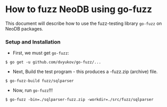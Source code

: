 # How to fuzz NeoDB using go-fuzz

This document will describe how to use the fuzz-testing library `go-fuzz` on NeoDB packages.

### Setup and Installation

- First, we must get `go-fuzz`:

```
$ go get -u github.com/dvyukov/go-fuzz/...
```

- Next, Build the test program - this produces a <folder name here>-fuzz.zip (archive) file.

```
$ go-fuzz-build fuzz/sqlparser
```

- Now, run `go-fuzz`!!!

```
$ go-fuzz -bin=./sqlparser-fuzz.zip -workdir=./src/fuzz/sqlparser
```
